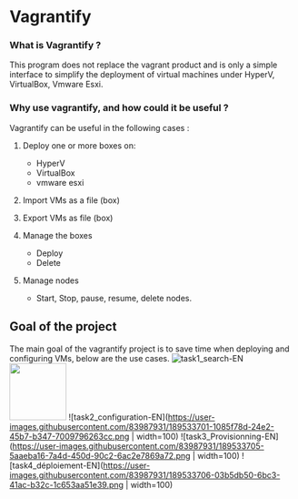 # Vagrantify

### What is Vagrantify ?
This program does not replace the vagrant product and is only a simple interface to simplify the deployment of virtual machines under HyperV, VirtualBox, Vmware Esxi.


### Why use vagrantify, and how could it be useful ?

Vagrantify can be useful in the following cases :

1.  Deploy one or more boxes on:
	-   HyperV
	-   VirtualBox
	-   vmware esxi
  
3.  Import VMs as a file (box)
    
4.  Export VMs as file (box)
    
5.  Manage the boxes
	-   Deploy
	-   Delete

7.  Manage nodes
	-   Start, Stop, pause, resume, delete nodes.
  
  ## Goal of the project
The main goal of the vagrantify project is to save time when deploying and configuring VMs, below are the use cases.
![task1_search-EN](https://user-images.githubusercontent.com/83987931/189533707-b21a12ac-a85d-4205-aebf-e91d245ff13f.png)
<img src="https://user-images.githubusercontent.com/83987931/189533707-b21a12ac-a85d-4205-aebf-e91d245ff13f.png" width="100" height="100">
![task2_configuration-EN](https://user-images.githubusercontent.com/83987931/189533701-1085f78d-24e2-45b7-b347-7009796263cc.png | width=100)
![task3_Provisionning-EN](https://user-images.githubusercontent.com/83987931/189533705-5aaeba16-7a4d-450d-90c2-6ac2e7869a72.png | width=100)
![task4_déploiement-EN](https://user-images.githubusercontent.com/83987931/189533706-03b5db50-6bc3-41ac-b32c-1c653aa51e39.png | width=100)

